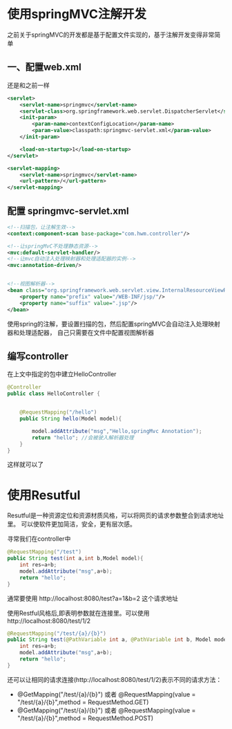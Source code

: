 # 使用springMVC注解开发

之前关于springMVC的开发都是基于配置文件实现的，基于注解开发变得非常简单



## 一、配置web.xml
还是和之前一样
```xml
<servlet>
    <servlet-name>springmvc</servlet-name>
    <servlet-class>org.springframework.web.servlet.DispatcherServlet</servlet-class>
    <init-param>
        <param-name>contextConfigLocation</param-name>
        <param-value>classpath:springmvc-servlet.xml</param-value>
    </init-param>

    <load-on-startup>1</load-on-startup>
</servlet>

<servlet-mapping>
    <servlet-name>springmvc</servlet-name>
    <url-pattern>/</url-pattern>
</servlet-mapping>
```

## 配置 springmvc-servlet.xml
```xml
<!--扫描包，让注解生效-->
<context:component-scan base-package="com.hwm.controller"/>

<!--让springMvC不处理静态资源-->
<mvc:default-servlet-handler/>
<!--让mvc自动注入处理映射器和处理适配器的实例-->
<mvc:annotation-driven/>


<!--视图解析器-->
<bean class="org.springframework.web.servlet.view.InternalResourceViewResolver">
    <property name="prefix" value="/WEB-INF/jsp/"/>
    <property name="suffix" value=".jsp"/>
</bean>
```
使用spring的注解，要设置扫描的包，然后配置springMVC会自动注入处理映射器和处理适配器，
自己只需要在文件中配置视图解析器

## 编写controller

在上文中指定的包中建立HelloController
```java
@Controller
public class HelloController {


    @RequestMapping("/hello")
    public String hello(Model model){

        model.addAttribute("msg","Hello,springMvc Annotation");
        return "hello"; //会被驶入解析器处理
    }
}
```

这样就可以了



# 使用Resutful
Resutful是一种资源定位和资源材质风格，可以将网页的请求参数整合到请求地址里。
可以使软件更加简洁，安全，更有层次感。  
  
寻常我们在controller中
```java
@RequestMapping("/test")
public String test(int a,int b,Model model){
    int res=a+b;
    model.addAttribute("msg",a+b);
    return "hello";
}
```
通常要使用 http://localhost:8080/test?a=1&b=2 这个请求地址  
  
使用Restful风格后,即表明参数就在连接里。可以使用 http://localhost:8080/test/1/2
```java
@RequestMapping("/test/{a}/{b}")
public String test(@PathVariable int a, @PathVariable int b, Model model){
    int res=a+b;
    model.addAttribute("msg",a+b);
    return "hello";
}
```

还可以让相同的请求连接(http://localhost:8080/test/1/2)表示不同的请求方法：  
  
 - @GetMapping("/test/{a}/{b}") 或者 @RequestMapping(value = "/test/{a}/{b}",method = RequestMethod.GET)
 - @GetMapping("/test/{a}/{b}") 或者 @RequestMapping(value = "/test/{a}/{b}",method = RequestMethod.POST)